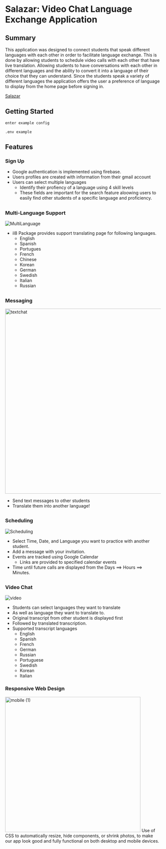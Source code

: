 # Salazar: Video Chat Language Exchange Application

## Summary
   This application was designed to connect students that speak different languages with each other in order to facilitate language exchange. This is done by allowing students to schedule video calls with each other that have live translation. Allowing students to have conversations with each other in different languages and the ability to convert it into a language of their choice that they can understand. 
   Since the students speak a variety of different languages the application offers the user a preference of language to display from the home page before signing in.
 
 [Salazar](https://user-images.githubusercontent.com/80747028/147184655-11562915-08df-47e7-8db8-5eaf31fd6082.gif)
 
 
## Getting Started
```Config.js
enter example config
```
```.env
.env example
```
## Features
### Sign Up
   - Google authentication is implemented using firebase.
   - Users profiles are created with information from their gmail account
   - Users can select multiple languages
       - Identify their profiency of a language using 4 skill levels
       - These fields are important for the search feature aloowing users to easily find other students of a specific language and proficiency.  
##
### Multi-Language Support
![MultiLanguage](https://user-images.githubusercontent.com/52953412/146631558-baddffca-3dcb-44df-aed3-d93d90e1c3f7.png)
 - il8 Package provides support translating page for following languages.
     - English
     - Spanish
     - Portugues
     - French
     - Chinese
     - Korean
     - German
     - Swedish
     - Italian
     - Russian
##
### Messaging

<img width="599" alt="textchat" src="https://user-images.githubusercontent.com/52953412/146631743-68712285-43bc-414d-925b-871503b19b8d.png">

 - Send text messages to other students
 - Translate them into another language!
##
### Scheduling
![Scheduling](https://user-images.githubusercontent.com/52953412/146631560-0e51f1b6-eac2-4d52-8060-05bc2563e7cb.png)
- Select Time, Date, and Language you want to practice with another student.
- Add a message with your invitation.
- Events are tracked using Google Calendar
    - Links are provided to specified calendar events
- Time until future calls are displayed from the Days ==> Hours ==> Minutes.
##
### Video Chat
![video](https://user-images.githubusercontent.com/52953412/146631667-4cf25b52-529b-4807-8033-5b4884988ad5.png)
- Students can select languages they want to translate
- As well as language they want to translate to.
- Original transcript from other student is displayed first
- Followed by translated transcription.
- Supported transcript languages
    - English
    - Spanish
    - French
    - German
    - Russian
    - Portuguese
    - Swedish
    - Korean
    - Italian

### Responsive Web Design
<img width="438" alt="mobile (1)" src="https://user-images.githubusercontent.com/80747028/147184870-c443e964-d282-44b3-9103-ede06c1ac6da.png">
Use of CSS to automatically resize, hide components, or shrink photos, to make our app look good and fully functional on both desktop and mobile devices.

